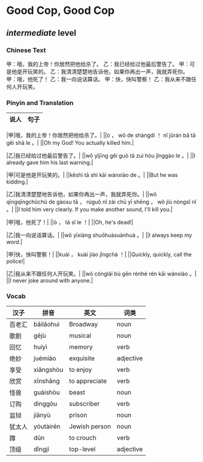 # Good Cop, Good Cop
## *intermediate* level

### Chinese Text
甲：哦，我的上帝！你居然把他给杀了。
乙：我已经给过他最后警告了。
甲：可是他是开玩笑的。
乙：我清清楚楚地告诉他，如果你再出一声，我就弄死你。
甲：哦，他死了！
乙：我一向说话算话。
甲：快，快叫警察！
乙：我从来不跟任何人开玩笑。

### Pinyin and Translation
|说人|句子|
|----|----|

|甲|哦，我的上帝！你居然把他给杀了。|
||ò ， wǒ de shàngdì ！ nǐ jūrán bǎ tā gěi shā le 。|
||Oh my God! You actually killed him.|

|乙|我已经给过他最后警告了。|
||wǒ yǐjīng gěi guò tā zuì hòu jǐnggào le 。|
||I already gave him his last warning.|

|甲|可是他是开玩笑的。|
||kěshì tā shì kāi wánxiào de 。|
||But he was kidding.|

|乙|我清清楚楚地告诉他，如果你再出一声，我就弄死你。|
||wǒ qīngqīngchǔchǔ de gàosu tā ， rúguǒ nǐ zài chū yī shēng ， wǒ jiù nòngsǐ nǐ 。|
||I told him very clearly. If you make another sound, I'll kill you.|

|甲|哦，他死了！|
||ò ， tā sǐ le ！|
||Oh, he's dead!|

|乙|我一向说话算话。|
||wǒ yīxiàng shuōhuàsuànhuà 。|
||I always keep my word.|

|甲|快，快叫警察！|
||kuài ， kuài jiào jǐngchá ！|
||Quickly, quickly, call the police!|

|乙|我从来不跟任何人开玩笑。|
||wǒ cónglái bù gēn rènhé rén kāi wánxiào 。|
||I never joke around with anyone.|
### Vocab
|汉子|拼音|英文|词类|
|----|----|----|----|
|百老汇|bǎilǎohuì|Broadway|noun|
|歌剧|gējù|musical|noun|
|回忆|huíyì|memory|verb|
|绝妙|juémiào|exquisite|adjective|
|享受|xiǎngshòu|to enjoy|verb|
|欣赏|xīnshǎng|to appreciate|verb|
|怪兽|guàishòu|beast|noun|
|订购|dìnggòu|subscriber|verb|
|监狱|jiānyù|prison|noun|
|犹太人|yóutàirén|Jewish person|noun|
|蹲|dūn|to crouch|verb|
|顶级|dǐngjí|top-level|adjective|